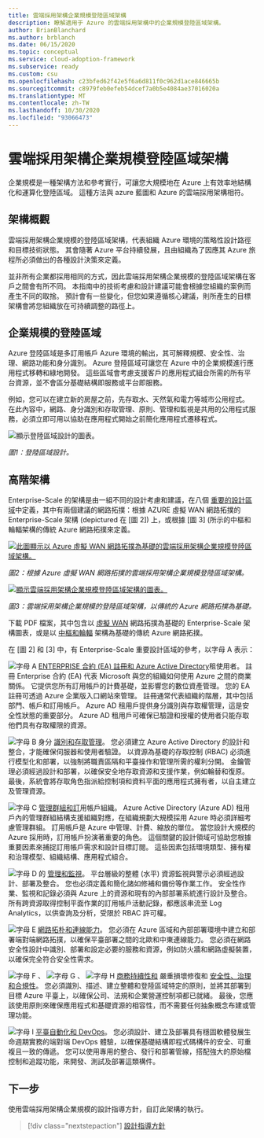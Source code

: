 ```yaml
---
title: 雲端採用架構企業規模登陸區域架構
description: 瞭解適用于 Azure 的雲端採用架構中的企業規模登陸區域架構。
author: BrianBlanchard
ms.author: brblanch
ms.date: 06/15/2020
ms.topic: conceptual
ms.service: cloud-adoption-framework
ms.subservice: ready
ms.custom: csu
ms.openlocfilehash: c23bfed62f42e5f6a6d811f0c962d1ace846665b
ms.sourcegitcommit: c8979feb0efeb54dcef7a0b5e4084ae37016020a
ms.translationtype: MT
ms.contentlocale: zh-TW
ms.lasthandoff: 10/30/2020
ms.locfileid: "93066473"
---
```

# <a name="cloud-adoption-framework-enterprise-scale-landing-zone-architecture"></a>雲端採用架構企業規模登陸區域架構

企業規模是一種架構方法和參考實行，可讓您大規模地在 Azure 上有效率地結構化和運算化登陸區域。 這種方法與 azure 藍圖和 Azure 的雲端採用架構相符。

## <a name="architecture-overview"></a>架構概觀

雲端採用架構企業規模的登陸區域架構，代表組織 Azure 環境的策略性設計路徑和目標技術狀態。 其會隨著 Azure 平台持續發展，且由組織為了因應其 Azure 旅程所必須做出的各種設計決策來定義。

並非所有企業都採用相同的方式，因此雲端採用架構企業規模的登陸區域架構在客戶之間會有所不同。 本指南中的技術考慮和設計建議可能會根據您組織的案例而產生不同的取捨。 預計會有一些變化，但您如果遵循核心建議，則所產生的目標架構會將您組織放在可持續調整的路徑上。

## <a name="landing-zone-in-enterprise-scale"></a>企業規模的登陸區域

Azure 登陸區域是多訂用帳戶 Azure 環境的輸出，其可解釋規模、安全性、治理、網路功能和身分識別。 Azure 登陸區域可讓您在 Azure 中的企業規模進行應用程式移轉和綠地開發。 這些區域會考慮支援客戶的應用程式組合所需的所有平台資源，並不會區分基礎結構即服務或平台即服務。

例如，您可以在建立新的房屋之前，先存取水、天然氣和電力等城市公用程式。 在此內容中，網路、身分識別和存取管理、原則、管理和監視是共用的公用程式服務，必須立即可用以協助在應用程式開始之前簡化應用程式遷移程式。

![顯示登陸區域設計的圖表。](./media/lz-design.png)

_圖1：登陸區域設計。_

## <a name="high-level-architecture"></a>高階架構

Enterprise-Scale 的架構是由一組不同的設計考慮和建議，在八個 [重要的設計區域](./design-guidelines.md)中定義，其中有兩個建議的網路拓撲：根據 AZURE 虛擬 WAN 網路拓撲的 Enterprise-Scale 架構 (depictured 在 [圖 2]) 上，或根據 [圖 3] (所示的中樞和輪輻架構的傳統 Azure 網路拓撲來定義。   

[![此圖顯示以 Azure 虛擬 WAN 網路拓撲為基礎的雲端採用架構企業規模登陸區域架構。](./media/ns-arch-inline.png)](./media/ns-arch-expanded.png#lightbox)

_圖2：根據 Azure 虛擬 WAN 網路拓撲的雲端採用架構企業規模登陸區域架構。_

[![顯示雲端採用架構企業規模登陸區域架構的圖表。](./media/ns-arch-cust-inline.png)](./media/ns-arch-cust-expanded.png#lightbox)

_圖3：雲端採用架構企業規模的登陸區域架構，以傳統的 Azure 網路拓撲為基礎。_

下載 PDF 檔案，其中包含以 [虛擬 WAN](https://raw.githubusercontent.com/microsoft/CloudAdoptionFramework/master/ready/enterprise-scale-architecture.pdf) 網路拓撲為基礎的 Enterprise-Scale 架構圖表，或是以 [中樞和輪輻](https://github.com/microsoft/CloudAdoptionFramework/raw/master/ready/enterprise-scale-architecture-cust.pdf) 架構為基礎的傳統 Azure 網路拓撲。

在 [圖 2] 和 [3] 中，有 Enterprise-Scale 重要設計區域的參考，以字母 A 表示：

![字母 A ](./media/a.png) [ENTERPRISE 合約 (EA) 註冊和 Azure Active Directory](./enterprise-enrollment-and-azure-ad-tenants.md)租使用者。 註冊 Enterprise 合約 (EA) 代表 Microsoft 與您的組織如何使用 Azure 之間的商業關係。 它提供您所有訂用帳戶的計費基礎，並影響您的數位資產管理。 您的 EA 註冊可透過 Azure 企業版入口網站來管理。 註冊通常代表組織的階層，其中包括部門、帳戶和訂用帳戶。 Azure AD 租用戶提供身分識別與存取權管理，這是安全性狀態的重要部分。 Azure AD 租用戶可確保已驗證和授權的使用者只能存取他們具有存取權限的資源。

![字母 B 身分 ](./media/b.png) [識別和存取管理](./identity-and-access-management.md)。 您必須建立 Azure Active Directory 的設計和整合，才能確保伺服器和使用者驗證。 以資源為基礎的存取控制 (RBAC) 必須進行模型化和部署，以強制將職責區隔和平臺操作和管理所需的權利分開。 金鑰管理必須經過設計和部署，以確保安全地存取資源和支援作業，例如輪替和復原。 最後，系統會將存取角色指派給控制項和資料平面的應用程式擁有者，以自主建立及管理資源。

![字母 C ](./media/c.png) [管理群組和訂](./management-group-and-subscription-organization.md)用帳戶組織。 Azure Active Directory (Azure AD) 租用戶內的管理群組結構支援組織對應，在組織規劃大規模採用 Azure 時必須詳細考慮管理群組。 訂用帳戶是 Azure 中管理、計費、縮放的單位。 當您設計大規模的 Azure 採用時，訂用帳戶扮演著重要的角色。 這個關鍵的設計領域可協助您根據重要因素來捕捉訂用帳戶需求和設計目標訂閱。 這些因素包括環境類型、擁有權和治理模型、組織結構、應用程式組合。

![字母 D 的 ](./media/d.png) [管理和監視](./management-and-monitoring.md)。 平台層級的整體 (水平) 資源監視與警示必須經過設計、部署及整合。 您也必須定義和簡化諸如修補和備份等作業工作。 安全性作業、監視和記錄必須與 Azure 上的資源和現有的內部部署系統進行設計及整合。 所有跨資源取得控制平面作業的訂用帳戶活動記錄，都應該串流至 Log Analytics，以供查詢及分析，受限於 RBAC 許可權。

![字母 E ](./media/e.png) [網路拓朴和連線能力](./network-topology-and-connectivity.md)。 您必須在 Azure 區域和內部部署環境中建立和部署端對端網路拓撲，以確保平臺部署之間的北歐和中東連線能力。 您必須在網路安全性設計中識別、部署和設定必要的服務和資源，例如防火牆和網路虛擬裝置，以確保完全符合安全性需求。

![字母 F ](./media/f.png) 、 ![ 字母 G ](./media/g.png) 、 ![ 字母 H ](./media/h.png) [商務持續性和](./business-continuity-and-disaster-recovery.md) 嚴重損壞修復和 [安全性、治理和合規性](./security-governance-and-compliance.md)。 您必須識別、描述、建立整體和登陸區域特定的原則，並將其部署到目標 Azure 平臺上，以確保公司、法規和企業營運控制項都已就緒。 最後，您應該使用原則來確保應用程式和基礎資源的相容性，而不需要任何抽象概念布建或管理功能。

![字母 I ](./media/i.png) [平臺自動化和 DevOps](platform-automation-and-devops.md)。 您必須設計、建立及部署具有穩固軟體發展生命週期實務的端對端 DevOps 體驗，以確保基礎結構即程式碼構件的安全、可重複且一致的傳遞。 您可以使用專用的整合、發行和部署管線，搭配強大的原始檔控制和追蹤功能，來開發、測試及部署這類構件。

## <a name="next-steps"></a>下一步

使用雲端採用架構企業規模的設計指導方針，自訂此架構的執行。

> [!div class="nextstepaction"]
> [設計指導方針](./design-guidelines.md)
